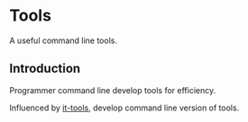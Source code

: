 # Tools

A useful command line tools.

## Introduction

Programmer command line develop tools for efficiency.

Influenced by [it-tools](https://github.com/CorentinTh/it-tools), develop command line version of tools.

